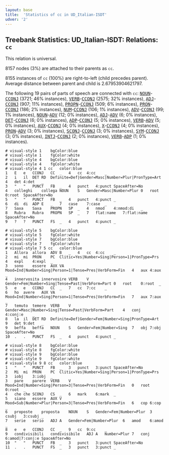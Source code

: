 ```yaml
---
layout: base
title:  'Statistics of cc in UD_Italian-ISDT'
udver: '2'
---
```


## Treebank Statistics: UD_Italian-ISDT: Relations: `cc`

This relation is universal.

8157 nodes (3%) are attached to their parents as `cc`.

8155 instances of `cc` (100%) are right-to-left (child precedes parent).
Average distance between parent and child is 2.67953904621797.

The following 19 pairs of parts of speech are connected with `cc`: <tt><a href="it_isdt-pos-NOUN.html">NOUN</a></tt>-<tt><a href="it_isdt-pos-CCONJ.html">CCONJ</a></tt> (3721; 46% instances), <tt><a href="it_isdt-pos-VERB.html">VERB</a></tt>-<tt><a href="it_isdt-pos-CCONJ.html">CCONJ</a></tt> (2575; 32% instances), <tt><a href="it_isdt-pos-ADJ.html">ADJ</a></tt>-<tt><a href="it_isdt-pos-CCONJ.html">CCONJ</a></tt> (907; 11% instances), <tt><a href="it_isdt-pos-PROPN.html">PROPN</a></tt>-<tt><a href="it_isdt-pos-CCONJ.html">CCONJ</a></tt> (509; 6% instances), <tt><a href="it_isdt-pos-PRON.html">PRON</a></tt>-<tt><a href="it_isdt-pos-CCONJ.html">CCONJ</a></tt> (186; 2% instances), <tt><a href="it_isdt-pos-NUM.html">NUM</a></tt>-<tt><a href="it_isdt-pos-CCONJ.html">CCONJ</a></tt> (106; 1% instances), <tt><a href="it_isdt-pos-ADV.html">ADV</a></tt>-<tt><a href="it_isdt-pos-CCONJ.html">CCONJ</a></tt> (99; 1% instances), <tt><a href="it_isdt-pos-NOUN.html">NOUN</a></tt>-<tt><a href="it_isdt-pos-ADV.html">ADV</a></tt> (12; 0% instances), <tt><a href="it_isdt-pos-ADJ.html">ADJ</a></tt>-<tt><a href="it_isdt-pos-ADV.html">ADV</a></tt> (6; 0% instances), <tt><a href="it_isdt-pos-DET.html">DET</a></tt>-<tt><a href="it_isdt-pos-CCONJ.html">CCONJ</a></tt> (6; 0% instances), <tt><a href="it_isdt-pos-ADP.html">ADP</a></tt>-<tt><a href="it_isdt-pos-CCONJ.html">CCONJ</a></tt> (5; 0% instances), <tt><a href="it_isdt-pos-VERB.html">VERB</a></tt>-<tt><a href="it_isdt-pos-ADV.html">ADV</a></tt> (5; 0% instances), <tt><a href="it_isdt-pos-AUX.html">AUX</a></tt>-<tt><a href="it_isdt-pos-CCONJ.html">CCONJ</a></tt> (4; 0% instances), <tt><a href="it_isdt-pos-X.html">X</a></tt>-<tt><a href="it_isdt-pos-CCONJ.html">CCONJ</a></tt> (4; 0% instances), <tt><a href="it_isdt-pos-PRON.html">PRON</a></tt>-<tt><a href="it_isdt-pos-ADV.html">ADV</a></tt> (3; 0% instances), <tt><a href="it_isdt-pos-SCONJ.html">SCONJ</a></tt>-<tt><a href="it_isdt-pos-CCONJ.html">CCONJ</a></tt> (3; 0% instances), <tt><a href="it_isdt-pos-SYM.html">SYM</a></tt>-<tt><a href="it_isdt-pos-CCONJ.html">CCONJ</a></tt> (3; 0% instances), <tt><a href="it_isdt-pos-INTJ.html">INTJ</a></tt>-<tt><a href="it_isdt-pos-CCONJ.html">CCONJ</a></tt> (2; 0% instances), <tt><a href="it_isdt-pos-VERB.html">VERB</a></tt>-<tt><a href="it_isdt-pos-ADP.html">ADP</a></tt> (1; 0% instances).


~~~ conllu
# visual-style 1	bgColor:blue
# visual-style 1	fgColor:white
# visual-style 4	bgColor:blue
# visual-style 4	fgColor:white
# visual-style 4 1 cc	color:blue
1	E	e	CCONJ	CC	_	4	cc	4:cc	_
2	i	il	DET	RD	Definite=Def|Gender=Masc|Number=Plur|PronType=Art	4	det	4:det	_
3	"	"	PUNCT	FB	_	4	punct	4:punct	SpaceAfter=No
4	colleghi	collega	NOUN	S	Gender=Masc|Number=Plur	0	root	0:root	SpaceAfter=No
5	"	"	PUNCT	FB	_	4	punct	4:punct	_
6	di	di	ADP	E	_	7	case	7:case	_
7	Saxa	Saxa	PROPN	SP	_	4	nmod	4:nmod:di	_
8	Rubra	Rubra	PROPN	SP	_	7	flat:name	7:flat:name	SpaceAfter=No
9	?	?	PUNCT	FS	_	4	punct	4:punct	_

~~~


~~~ conllu
# visual-style 5	bgColor:blue
# visual-style 5	fgColor:white
# visual-style 7	bgColor:blue
# visual-style 7	fgColor:white
# visual-style 7 5 cc	color:blue
1	Allora	allora	ADV	B	_	4	cc	4:cc	_
2	mi	mi	PRON	PC	Clitic=Yes|Number=Sing|Person=1|PronType=Prs	4	expl	4:expl	_
3	sono	essere	AUX	VA	Mood=Ind|Number=Sing|Person=1|Tense=Pres|VerbForm=Fin	4	aux	4:aux	_
4	innervosita	innervosire	VERB	V	Gender=Fem|Number=Sing|Tense=Past|VerbForm=Part	0	root	0:root	_
5	e	e	CCONJ	CC	_	7	cc	7:cc	_
6	ho	avere	AUX	VA	Mood=Ind|Number=Sing|Person=1|Tense=Pres|VerbForm=Fin	7	aux	7:aux	_
7	temuto	temere	VERB	V	Gender=Masc|Number=Sing|Tense=Past|VerbForm=Part	4	conj	4:conj:e	_
8	la	il	DET	RD	Definite=Def|Gender=Fem|Number=Sing|PronType=Art	9	det	9:det	_
9	beffa	beffa	NOUN	S	Gender=Fem|Number=Sing	7	obj	7:obj	SpaceAfter=No
10	.	.	PUNCT	FS	_	4	punct	4:punct	_

~~~


~~~ conllu
# visual-style 8	bgColor:blue
# visual-style 8	fgColor:white
# visual-style 9	bgColor:blue
# visual-style 9	fgColor:white
# visual-style 9 8 cc	color:blue
1	"	"	PUNCT	FB	_	3	punct	3:punct	SpaceAfter=No
2	Mi	mi	PRON	PC	Clitic=Yes|Number=Sing|Person=1|PronType=Prs	3	iobj	3:iobj	_
3	pare	parere	VERB	V	Mood=Ind|Number=Sing|Person=3|Tense=Pres|VerbForm=Fin	0	root	0:root	_
4	che	che	SCONJ	CS	_	6	mark	6:mark	_
5	siano	essere	AUX	V	Mood=Sub|Number=Plur|Person=3|Tense=Pres|VerbForm=Fin	6	cop	6:cop	_
6	proposte	proposta	NOUN	S	Gender=Fem|Number=Plur	3	csubj	3:csubj	_
7	serie	serio	ADJ	A	Gender=Fem|Number=Plur	6	amod	6:amod	_
8	e	e	CCONJ	CC	_	9	cc	9:cc	_
9	condivisibili	condivisibile	ADJ	A	Number=Plur	7	conj	6:amod|7:conj:e	SpaceAfter=No
10	"	"	PUNCT	FB	_	3	punct	3:punct	SpaceAfter=No
11	.	.	PUNCT	FS	_	3	punct	3:punct	_

~~~


